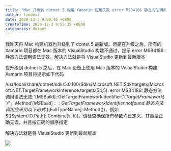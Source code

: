 ```yaml
---
title: "Mac 升级到 dotnet 5 构建 Xamarin 应用失败 error MSB4186 静态方法调用语法无效"
author: lindexi
date: 2020-12-3 9:59:46 +0800
CreateTime: 2020-12-3 9:55:35 +0800
categories: dotnet
---
```


我昨天将 Mac 构建机器也升级到了 dontet 5 最新版。但是在升级之后，所有的 Xamarin 项目都在 Mac 版本的 VisualStudio 构建不通过，提示  error MSB4186: 静态方法调用语法无效。解决方法就是将 VisualStudio 更新到最新版本

<!--more-->


<!-- 发布 -->

在升级到 dotnet 5 之后，在 Mac 设备上使用 Mac 版本的 VisualStudio 构建 Xamarin 项目将提示如下代码

/usr/local/share/dotnet/sdk/5.0.100/Sdks/Microsoft.NET.Sdk/targets/Microsoft.NET.TargetFrameworkInference.targets(54,5): error MSB4186: 静态方法调用语法无效:“[MSBuild]::GetTargetFrameworkIdentifier('$(TargetFramework)')”。Method '[MSBuild]::GetTargetFrameworkIdentifier' not found. 静态方法调用应采用以下形式:$([FullTypeName]::Method())，例如 $([System.IO.Path]::Combine(`a`, `b`))。请检查确保所有参数均已定义、其类型正确无误，并且按正确的顺序指定

解决方法就是将 VisualStudio 更新到最新版本

<!-- ![](image/Mac 升级到 dotnet 5 构建 Xamarin 应用失败 error MSB4186 静态方法调用语法无效/Mac 升级到 dotnet 5 构建 Xamarin 应用失败 error MSB4186 静态方法调用语法无效0.png) -->

![](http://image.acmx.xyz/lindexi%2F2020123955448402.jpg)

